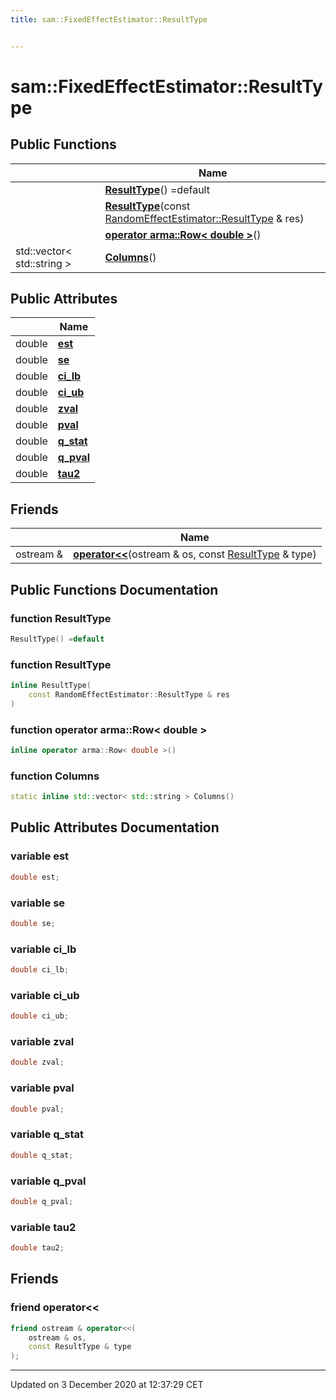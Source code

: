 ```yaml
---
title: sam::FixedEffectEstimator::ResultType


---
```


# sam::FixedEffectEstimator::ResultType



















## Public Functions

|                | Name           |
| -------------- | -------------- |
|  | **[ResultType](/doxygen/Classes/structsam_1_1_fixed_effect_estimator_1_1_result_type/#function-resulttype)**() =default  |
|  | **[ResultType](/doxygen/Classes/structsam_1_1_fixed_effect_estimator_1_1_result_type/#function-resulttype)**(const [RandomEffectEstimator::ResultType](/doxygen/Classes/structsam_1_1_random_effect_estimator_1_1_result_type/) & res)  |
|  | **[operator arma::Row< double >](/doxygen/Classes/structsam_1_1_fixed_effect_estimator_1_1_result_type/#function-operator-armarow<-double->)**()  |
| std::vector< std::string > | **[Columns](/doxygen/Classes/structsam_1_1_fixed_effect_estimator_1_1_result_type/#function-columns)**()  |


## Public Attributes

|                | Name           |
| -------------- | -------------- |
| double | **[est](/doxygen/Classes/structsam_1_1_fixed_effect_estimator_1_1_result_type/#variable-est)**  |
| double | **[se](/doxygen/Classes/structsam_1_1_fixed_effect_estimator_1_1_result_type/#variable-se)**  |
| double | **[ci_lb](/doxygen/Classes/structsam_1_1_fixed_effect_estimator_1_1_result_type/#variable-ci_lb)**  |
| double | **[ci_ub](/doxygen/Classes/structsam_1_1_fixed_effect_estimator_1_1_result_type/#variable-ci_ub)**  |
| double | **[zval](/doxygen/Classes/structsam_1_1_fixed_effect_estimator_1_1_result_type/#variable-zval)**  |
| double | **[pval](/doxygen/Classes/structsam_1_1_fixed_effect_estimator_1_1_result_type/#variable-pval)**  |
| double | **[q_stat](/doxygen/Classes/structsam_1_1_fixed_effect_estimator_1_1_result_type/#variable-q_stat)**  |
| double | **[q_pval](/doxygen/Classes/structsam_1_1_fixed_effect_estimator_1_1_result_type/#variable-q_pval)**  |
| double | **[tau2](/doxygen/Classes/structsam_1_1_fixed_effect_estimator_1_1_result_type/#variable-tau2)**  |


## Friends

|                | Name           |
| -------------- | -------------- |
| ostream & | **[operator<<](/doxygen/Classes/structsam_1_1_fixed_effect_estimator_1_1_result_type/#friend-operator<<)**(ostream & os, const [ResultType](/doxygen/Classes/structsam_1_1_fixed_effect_estimator_1_1_result_type/) & type)  |












## Public Functions Documentation

### function ResultType

```cpp
ResultType() =default
```





























### function ResultType

```cpp
inline ResultType(
    const RandomEffectEstimator::ResultType & res
)
```





























### function operator arma::Row< double >

```cpp
inline operator arma::Row< double >()
```





























### function Columns

```cpp
static inline std::vector< std::string > Columns()
```































## Public Attributes Documentation

### variable est

```cpp
double est;
```





























### variable se

```cpp
double se;
```





























### variable ci_lb

```cpp
double ci_lb;
```





























### variable ci_ub

```cpp
double ci_ub;
```





























### variable zval

```cpp
double zval;
```





























### variable pval

```cpp
double pval;
```





























### variable q_stat

```cpp
double q_stat;
```





























### variable q_pval

```cpp
double q_pval;
```





























### variable tau2

```cpp
double tau2;
```































## Friends

### friend operator<<

```cpp
friend ostream & operator<<(
    ostream & os,
    const ResultType & type
);
```































-------------------------------

Updated on  3 December 2020 at 12:37:29 CET